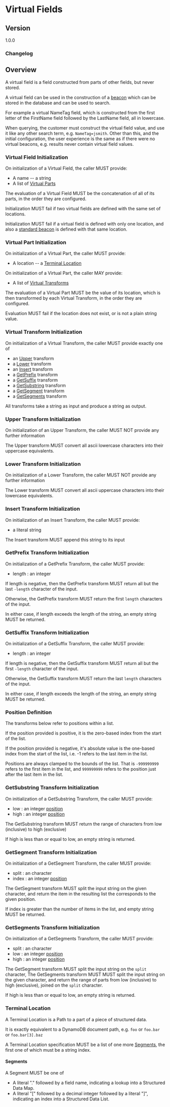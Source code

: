 [//]: # "Copyright Amazon.com Inc. or its affiliates. All Rights Reserved."
[//]: # "SPDX-License-Identifier: CC-BY-SA-4.0"

# Virtual Fields

## Version

1.0.0

### Changelog

## Overview

A virtual field is a field constructed from parts of other fields, but never stored.

A virtual field can be used in the construction of a [beacon](beacons.md)
which can be stored in the database and can be used to search.

For example a virtual NameTag field, which is constructed from the first letter of the FirstName
field followed by the LastName field, all in lowercase.

When querying, the customer must construct the virtual field value, and use it like
any other search term, e.g. `NameTag=jsmith`. Other than this, and the initial configuration,
the user experience is the same as if there were no virtual beacons, e.g. results never
contain virtual field values.

### Virtual Field Initialization

On initialization of a Virtual Field, the caller MUST provide:

 * A name -- a string
 * A list of [Virtual Parts](#virtual-part-initialization)

The evaluation of a Virtual Field MUST be the concatenation of all of its parts,
in the order they are configured.

Initialization MUST fail if two virtual fields are defined with the same set of locations.

Initialization MUST fail if a virtual field is defined with only one location,
and also a [standard beacon](beacons.md#standard-beacon) is defined with that same location.

### Virtual Part Initialization

On initialization of a Virtual Part, the caller MUST provide:

 * A location -- a [Terminal Location](#terminal-location)

 On initialization of a Virtual Part, the caller MAY provide:

 * A list of [Virtual Transforms](#virtual-transform-initialization)

The evaluation of a Virtual Part MUST be the value of its location,
which is then transformed by each Virtual Transform,
in the order they are configured.

Evaluation MUST fail if the location does not exist,
or is not a plain string value.

 ### Virtual Transform Initialization

On initialization of a Virtual Transform, the caller MUST provide exactly one of

 * an [Upper](#upper-transform-initialization) transform
 * a [Lower](#lower-transform-initialization) transform
 * an [Insert](#insert-transform-initialization) transform
 * a [GetPrefix](#getprefix-transform-initialization) transform
 * a [GetSuffix](#getsuffix-transform-initialization) transform
 * a [GetSubstring](#getsubstring-transform-initialization) transform
 * a [GetSegment](#getsegment-transform-initialization) transform
 * a [GetSegments](#getsegments-transform-initialization) transform

All transforms take a string as input and produce a string as output.

### Upper Transform Initialization

On initialization of an Upper Transform, the caller MUST NOT provide any further information

The Upper transform MUST convert all ascii lowercase characters into their uppercase equivalents. 

### Lower Transform Initialization

On initialization of a Lower Transform, the caller MUST NOT provide any further information

The Lower transform MUST convert all ascii uppercase characters into their lowercase equivalents. 

### Insert Transform Initialization

On initialization of an Insert Transform, the caller MUST provide:

* a literal string

The Insert transform MUST append this string to its input

### GetPrefix Transform Initialization

On initialization of a GetPrefix Transform, the caller MUST provide:

 * length : an integer

If length is negative, then the GetPrefix transform MUST return
all but the last `-length` character of the input.

Otherwise, the GetPrefix transform MUST return the first `length` characters of the input.

In either case, if length exceeds the length of the string, an empty string MUST be returned.

### GetSuffix Transform Initialization

On initialization of a GetSuffix Transform, the caller MUST provide:

 * length : an integer

If length is negative, then the GetSuffix transform MUST return
all but the first `-length` character of the input.

Otherwise, the GetSuffix transform MUST return the last `length` characters of the input.

In either case, if length exceeds the length of the string, an empty string MUST be returned.

### Position Definition

The transforms below refer to positions within a list.

If the position provided is positive, it is the zero-based index from the start of the list.

If the position provided is negative, it's absolute value is the
one-based index from the start of the list, i.e. -1 refers to the last item in the list.

Positions are always clamped to the bounds of the list. That is `-999999999` refers to the first item in the list, and `999999999` refers to the position just after the last item in the list.

### GetSubstring Transform Initialization

On initialization of a GetSubstring Transform, the caller MUST provide:

 * low : an integer [position](#position-definition)
 * high : an integer [position](#position-definition)

The GetSubstring transform MUST return the range of characters
from low (inclusive) to high (exclusive)

If high is less than or equal to low, an empty string is returned.

### GetSegment Transform Initialization

On initialization of a GetSegment Transform, the caller MUST provide:

 * split : an character
 * index : an integer [position](#position-definition)

The GetSegment transform MUST split the input string on the given character,
and return the item in the resulting list the corresponds to the given position.

If index is greater than the number of items in the list, and empty string MUST be returned.

### GetSegments Transform Initialization

On initialization of a GetSegments Transform, the caller MUST provide:

 * split : an character
 * low : an integer [position](#position-definition)
 * high : an integer [position](#position-definition)

The GetSegment transform MUST split the input string on the `split` character,
The GetSegments transform MUST MUST split the input string on the given character,
and return the range of parts from low (inclusive) to high (exclusive),
joined on the `split` character.

If high is less than or equal to low, an empty string is returned.

### Terminal Location

A Terminal Location is a Path to a part of a piece of structured data.

It is exactly equivalent to a DynamoDB document path, e.g. `foo` or `foo.bar` or `foo.bar[3].baz`

A Terminal Location specification MUST be a list of one more [Segments](#segments),
the first one of which must be a string index.

#### Segments

A Segment MUST be one of

 - A literal "." followed by a field name, indicating a lookup into a Structured Data Map.
 - A literal "[" followed by a decimal integer followed by a literal "]",
indicating an index into a  Structured Data List.
